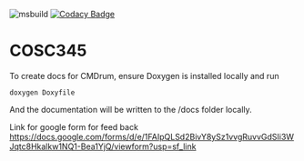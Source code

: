 ![msbuild](https://github.com/dvannini/COSC345/actions/workflows/msbuild.yml/badge.svg)
[![Codacy Badge](https://app.codacy.com/project/badge/Grade/33ab266ba2d94cd38b87619e283a2eed)](https://app.codacy.com/gh/Percussion-Protocols/COSC345/dashboard?utm_source=gh&utm_medium=referral&utm_content=&utm_campaign=Badge_grade)
# COSC345

To create docs for CMDrum, ensure Doxygen is installed locally and run

    doxygen Doxyfile

And the documentation will be written to the /docs folder locally.

Link for google form for feed back  https://docs.google.com/forms/d/e/1FAIpQLSd2BivY8ySz1vvgRuvvGdSIi3WJqtc8Hkalkw1NQ1-Bea1YjQ/viewform?usp=sf_link
